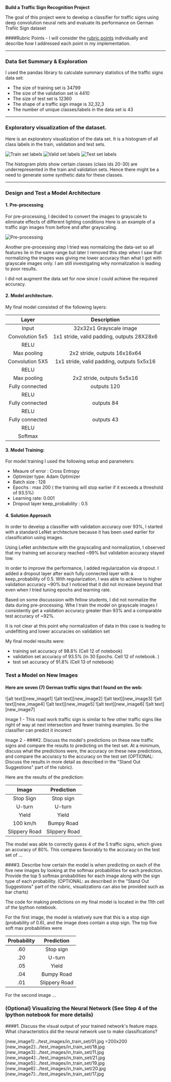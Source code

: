 
**Build a Traffic Sign Recognition Project**

The goal of this project were to develop a classifier for traffic signs using deep convolution neural nets and evaluate its performance on German Trafiic Sign dataset

####Rubric Points - I will consider the [rubric points](https://review.udacity.com/#!/rubrics/481/view) individually and describe how I addressed each point in my implementation.  

---

### Data Set Summary & Exploration

I used the pandas library to calculate summary statistics of the traffic signs data set:

* The size of training set is 34799
* The size of the validation set is 4410
* The size of test set is 12360
* The shape of a traffic sign image is 32,32,3
* The number of unique classes/labels in the data set is 43

---

### Exploratory visualization of the dataset.

Here is an exploratory visualization of the data set. It is a histogram of all class labels in the train, validation and test sets.

![Train set labels](./trainset_labels_histogram.png)
![Valid set labels](./valid_labels_histogram.png)
![Test set labels](./testset_labels_histogram.png)

The histogram plots show certain classes (class ids 20-30) are underrepresented in the train and validation sets. 
Hence there might be a need to generate some synthetic data for these classes.

---

### Design and Test a Model Architecture

#### 1. Pre-processing

For pre-processing, I decided to convert the images to grayscale to eliminate effects of different lighting conditions
Here is an example of a traffic sign images from before and after grayscaling.

![Pre-processing](./pre-processed_img.png)

Another pre-processing step I tried was normalizing the data-set so all features lie in the same range but later I removed this step when I saw that normalizing the images was giving me lower accuracy than what I got with grayscale images only. I am still investigating why normalization is leading to poor results. 

I did not augment the data set for now since I could achieve the required accuracy. 

#### 2. Model architecture.

My final model consisted of the following layers:

| Layer         		|     Description	        					| 
|:---------------------:|:---------------------------------------------:| 
| Input         		| 32x32x1 Grayscale image   							| 
| Convolution 5x5     	| 1x1 stride, valid padding, outputs 28X28x6 	|
| RELU					|												|
| Max pooling	      	| 2x2 stride,  outputs 16x16x64 				|
| Convolution 5X5    | 1x1 stride, valid padding, outputs 5x5x16	|
|RELU|
|Max pooling| 2x2 stride, outputs 5x5x16
|Fully connected		| outputs 120|
|RELU|
|Fully connected		| outputs 84|
|RELU|
|Fully connected		| outputs 43|
|RELU| 
|Softmax|


#### 3. Model Training:
For model training I used the following setup and parameters:
* Meaure of error : Cross Entropy
* Optimizer type: Adam Optimizer
* Batch size : 128
* Epochs : max 200 ( the training will stop earlier if it exceeds a threshold of 93.5%)
* Learning rate: 0.001
* Dropout layer keep_probability : 0.5

#### 4. Solution Approach

In order to develop a classifier with validation accuracy over 93%, I started with a standard LeNet architecture because it has been used earlier for classification using images. 

Using LeNet architecture with the grayscaling and normalization, I observed that my training set accuracy reached ~99% but validation accuracy stayed low.

In order to improve the performance, I added regularization via dropout. I added a dropout layer after each fully connected layer with a keep_probability of 0.5. With regularization, I was able to achieve to higher validation accuracy ~90% but I noticed that it did not increase beyond that even when I tried tuning epochs and learning rate.

Based on some discusssion with fellow students, I did not normalize the data during pre-processing. Whe I train the model on grayscale images I consistently get a validation accuracy greater than 93% and a comparable test accuracy of ~92%. 

It is not clear at this point why normalization of data in this case is leading to undefitting and lower accuracies on validation set

My final model results were:
* training set accuracy of 98.8% (Cell 12 of notebook)
* validation set accuracy of 93.5% (in 30 Epochs. Cell 12 of notebook. )
* test set accuracy of 91.8% (Cell 13 of notebook)

### Test a Model on New Images

#### Here are seven (7) German traffic signs that I found on the web:

![alt text][new_image1] ![alt text][new_image2] ![alt text][new_image3] 
![alt text][new_image4] ![alt text][new_image5] ![alt text][new_image6] 
![alt text][new_image7]

Image 1 - This road work traffic sign is similar to few other traffic signs like right of way at next intersection  and fewer training examples. So the classifier can predict it incorect

Image 2 - 
####2. Discuss the model's predictions on these new traffic signs and compare the results to predicting on the test set. At a minimum, discuss what the predictions were, the accuracy on these new predictions, and compare the accuracy to the accuracy on the test set (OPTIONAL: Discuss the results in more detail as described in the "Stand Out Suggestions" part of the rubric).

Here are the results of the prediction:

| Image			        |     Prediction	        					| 
|:---------------------:|:---------------------------------------------:| 
| Stop Sign      		| Stop sign   									| 
| U-turn     			| U-turn 										|
| Yield					| Yield											|
| 100 km/h	      		| Bumpy Road					 				|
| Slippery Road			| Slippery Road      							|


The model was able to correctly guess 4 of the 5 traffic signs, which gives an accuracy of 80%. This compares favorably to the accuracy on the test set of ...

####3. Describe how certain the model is when predicting on each of the five new images by looking at the softmax probabilities for each prediction. Provide the top 5 softmax probabilities for each image along with the sign type of each probability. (OPTIONAL: as described in the "Stand Out Suggestions" part of the rubric, visualizations can also be provided such as bar charts)

The code for making predictions on my final model is located in the 11th cell of the Ipython notebook.

For the first image, the model is relatively sure that this is a stop sign (probability of 0.6), and the image does contain a stop sign. The top five soft max probabilities were

| Probability         	|     Prediction	        					| 
|:---------------------:|:---------------------------------------------:| 
| .60         			| Stop sign   									| 
| .20     				| U-turn 										|
| .05					| Yield											|
| .04	      			| Bumpy Road					 				|
| .01				    | Slippery Road      							|


For the second image ... 

### (Optional) Visualizing the Neural Network (See Step 4 of the Ipython notebook for more details)
####1. Discuss the visual output of your trained network's feature maps. What characteristics did the neural network use to make classifications?

[new_image1]:../test_images/in_train_set/01.jpg =200x200
[new_image2]:../test_images/in_train_set/18.jpg
[new_image3]:../test_images/in_train_set/11.jpg
[new_image4]:../test_images/in_train_set/21.jpg
[new_image5]:../test_images/in_train_set/19.jpg
[new_image6]:../test_images/in_train_set/20.jpg
[new_image7]:../test_images/in_train_set/17.jpg
